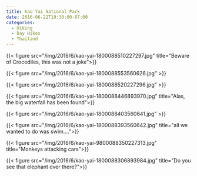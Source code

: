 ```yaml
---
title: Kao Yai National Park
date: 2016-06-22T19:30:00-07:00
categories:
  - Hiking
  - Day Hikes
  - Thailand
---
```

{{< figure src="/img/2016/6/kao-yai-1800088510227297.jpg" title="Beware of Crocodiles, this was not a joke">}}

<!--more-->

{{< figure src="/img/2016/6/kao-yai-1800088553560626.jpg" >}}

{{< figure src="/img/2016/6/kao-yai-1800088520227296.jpg" >}}

{{< figure src="/img/2016/6/kao-yai-1800088446893970.jpg" title="Alas, the big waterfall has been found">}}

{{< figure src="/img/2016/6/kao-yai-1800088403560641.jpg" >}}

{{< figure src="/img/2016/6/kao-yai-1800088393560642.jpg" title="all we wanted to do was swim....">}}

{{< figure src="/img/2016/6/kao-yai-9800088350227313.jpg" title="Monkeys attacking cars">}}

{{< figure src="/img/2016/6/kao-yai-1800088306893984.jpg"  title="Do you see that elephant over there?">}}
